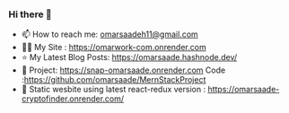 ### Hi there 👋
- 📫 How to reach me: omarsaadeh11@gmail.com
- 👨‍🚀 My Site : https://omarwork-com.onrender.com
- ⭐ My Latest Blog Posts: https://omarsaade.hashnode.dev/
- 👀 Project: https://snap-omarsaade.onrender.com
   Code :https://github.com/omarsaade/MernStackProject
- 👀 Static wesbite using latest react-redux version : https://omarsaade-cryptofinder.onrender.com/
